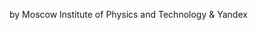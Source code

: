 [Основы разработки на C++: белый пояс]:https://www.coursera.org/learn/c-plus-plus-white
by Moscow Institute of Physics and Technology & Yandex